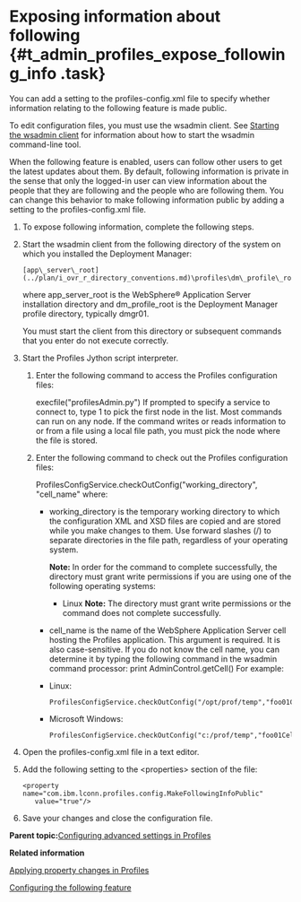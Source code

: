 # Exposing information about following {#t_admin_profiles_expose_following_info .task}

You can add a setting to the profiles-config.xml file to specify whether information relating to the following feature is made public.

To edit configuration files, you must use the wsadmin client. See [Starting the wsadmin client](t_admin_wsadmin_starting.md) for information about how to start the wsadmin command-line tool.

When the following feature is enabled, users can follow other users to get the latest updates about them. By default, following information is private in the sense that only the logged-in user can view information about the people that they are following and the people who are following them. You can change this behavior to make following information public by adding a setting to the profiles-config.xml file.

1.  To expose following information, complete the following steps.
2.  Start the wsadmin client from the following directory of the system on which you installed the Deployment Manager:

    ```
    [app\_server\_root](../plan/i_ovr_r_directory_conventions.md)\profiles\dm\_profile\_root\bin
    ```

    where app\_server\_root is the WebSphere® Application Server installation directory and dm\_profile\_root is the Deployment Manager profile directory, typically dmgr01.

    You must start the client from this directory or subsequent commands that you enter do not execute correctly.

3.  Start the Profiles Jython script interpreter.

    1.  Enter the following command to access the Profiles configuration files:

        execfile\("profilesAdmin.py"\) If prompted to specify a service to connect to, type 1 to pick the first node in the list. Most commands can run on any node. If the command writes or reads information to or from a file using a local file path, you must pick the node where the file is stored.

    2.  Enter the following command to check out the Profiles configuration files:

        ProfilesConfigService.checkOutConfig\("working\_directory", "cell\_name" where:

        -   working\_directory is the temporary working directory to which the configuration XML and XSD files are copied and are stored while you make changes to them. Use forward slashes \(/\) to separate directories in the file path, regardless of your operating system.

            **Note:** In order for the command to complete successfully, the directory must grant write permissions if you are using one of the following operating systems:

            -   Linux
            **Note:** The directory must grant write permissions or the command does not complete successfully.

        -   cell\_name is the name of the WebSphere Application Server cell hosting the Profiles application. This argument is required. It is also case-sensitive. If you do not know the cell name, you can determine it by typing the following command in the wsadmin command processor: print AdminControl.getCell\(\)
        For example:

        -   Linux:

            ```
            ProfilesConfigService.checkOutConfig("/opt/prof/temp","foo01Cell01")
            ```

        -   Microsoft Windows:

            ```
            ProfilesConfigService.checkOutConfig("c:/prof/temp","foo01Cell01")
            ```

4.  Open the profiles-config.xml file in a text editor.

5.  Add the following setting to the <properties\> section of the file:

    ```
    <property name="com.ibm.lconn.profiles.config.MakeFollowingInfoPublic" 
       value="true"/>
    ```

6.  Save your changes and close the configuration file.


**Parent topic:**[Configuring advanced settings in Profiles](../admin/c_admin_profiles_config_adv_settings.md)

**Related information**  


[Applying property changes in Profiles](../admin/t_admin_profiles_save_changes.md)

[Configuring the following feature](../admin/t_admin_profiles_configure_following.md)

